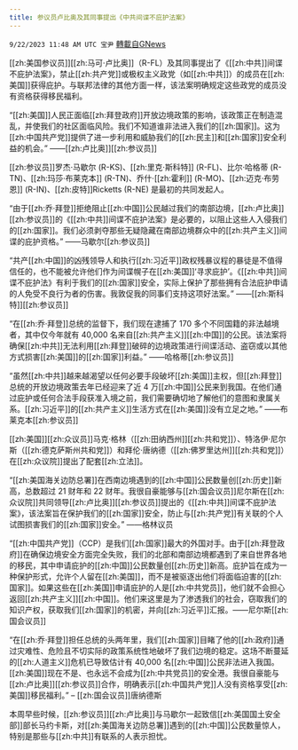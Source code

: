 ```yaml
---
title: 参议员卢比奥及其同事提出《中共间谍不庇护法案》
---
```

`9/22/2023 11:48 AM UTC 宝尹` [轉載自GNews](https://gnews.org/articles/1726440)

[[zh:美国参议员]][[zh:马可·卢比奥]]（R-FL）及其同事提出了《[[zh:中共]]间谍不庇护法案》，禁止[[zh:共产党]]或极权主义政党（如[[zh:中共]]）的成员在[[zh:美国]]获得庇护。与联邦法律的其他方面一样，该法案明确规定这些政党的成员没有资格获得移民福利。

“[[zh:美国]]人民正面临[[zh:拜登政府]]开放边境政策的影响，该政策正在制造混乱，并使我们的社区面临风险。我们不知道谁非法进入我们的[[zh:国家]]。这为[[zh:中国共产党]]提供了进一步利用和威胁我们的[[zh:民主]]和[[zh:国家]]安全利益的机会。” ——[[zh:卢比奥]][[zh:参议员]]

[[zh:参议员]]罗杰·马歇尔 (R-KS)、[[zh:里克·斯科特]] (R-FL)、比尔·哈格蒂 (R-TN)、[[zh:玛莎·布莱克本]] (R-TN)、乔什·[[zh:霍利]] (R-MO)、[[zh:迈克·布劳恩]] (R-IN)、[[zh:皮特]]Ricketts (R-NE) 是最初的共同发起人。

“由于[[zh:乔·拜登]]拒绝阻止[[zh:中国]]公民越过我们的南部边境，[[zh:卢比奥]][[zh:参议员]]的《[[zh:中共]]间谍不庇护法案》是必要的，以阻止这些人入侵我们的[[zh:国家]]。我们必须剥夺那些无疑隐藏在南部边境群众中的[[zh:共产主义]]间谍的庇护资格。” ——马歇尔[[zh:参议员]]

“共产[[zh:中国]]的凶残领导人和执行[[zh:习近平]]政权残暴议程的暴徒是不值得信任的，也不能被允许他们作为间谍幌子在[[zh:美国]]‘寻求庇护’。《[[zh:中共]]间谍不庇护法》有利于我们的[[zh:国家]]安全，实际上保护了那些拥有合法庇护申请的人免受不良行为者的伤害。我敦促我的同事们支持这项好法案。” ——[[zh:斯科特]][[zh:参议员]]

“在[[zh:乔·拜登]]总统的监督下，我们现在逮捕了 170 多个不同国籍的非法越境者，其中仅今年就有 40,000 名来自[[zh:共产主义]][[zh:中国]]的公民。该法案将确保[[zh:中共]]无法利用[[zh:拜登]]破碎的边境政策进行间谍活动、盗窃或以其他方式损害[[zh:美国]]的[[zh:国家]]利益。” ——哈格蒂[[zh:参议员]]

“虽然[[zh:中共]]越来越渴望以任何必要手段破坏[[zh:美国]]主权，但[[zh:拜登]]总统的开放边境政策去年已经迎来了近 4 万[[zh:中国]]公民来到我国。在他们通过庇护或任何合法手段获准入境之前，我们需要确切地了解他们的意图和隶属关系。[[zh:习近平]]的[[zh:共产主义]]生活方式在[[zh:美国]]没有立足之地。” ——布莱克本[[zh:参议员]]

[[zh:美国]][[zh:众议员]]马克·格林（[[zh:田纳西州]][[zh:共和党]]）、特洛伊·尼尔斯（[[zh:德克萨斯州共和党]]）和拜伦·唐纳德（[[zh:佛罗里达州]][[zh:共和党]]）在[[zh:众议院]]提出了配套[[zh:立法]]。

“[[zh:美国海关边防总署]]在西南边境遇到的[[zh:中国]]公民数量创[[zh:历史]]新高，总数超过 21 财年和 22 财年。我很自豪能够与[[zh:国会议员]]尼尔斯在[[zh:众议院]]共同领导[[zh:卢比奥]][[zh:参议员]]提出的《[[zh:中共]]间谍不庇护法案》，该法案旨在保护我们的[[zh:国家]]安全，防止与[[zh:共产党]]有关联的个人试图损害我们的[[zh:国家]]安全。” ——格林议员

“[[zh:中国共产党]]（CCP）是我们[[zh:国家]]最大的外国对手。由于[[zh:拜登政府]]在确保边境安全方面完全失败，我们的北部和南部边境都遇到了来自世界各地的移民，其中申请庇护的[[zh:中国]]公民数量创[[zh:历史]]新高。庇护旨在成为一种保护形式，允许个人留在[[zh:美国]]，而不是被驱逐出他们将面临迫害的[[zh:国家]]。如果这些在[[zh:美国]]申请庇护的人是[[zh:中共党员]]，他们就不会担心返回[[zh:共产主义]][[zh:中国]]。他们来这里是为了渗透我们的社会，窃取我们的知识产权，获取我们[[zh:国家]]的机密，并向[[zh:习近平]]汇报。——尼尔斯[[zh:国会议员]]

“在[[zh:乔·拜登]]担任总统的头两年里，我们[[zh:国家]]目睹了他的[[zh:政府]]通过灾难性、危险且不切实际的政策系统性地破坏了我们边境的稳定。这场不断蔓延的[[zh:人道主义]]危机已导致估计有 40,000 名[[zh:中国]]公民非法进入我国。[[zh:美国]]现在不是、也永远不会成为[[zh:中共党员]]的安全港。我很自豪能与[[zh:卢比奥]][[zh:参议员]]合作，明确表示[[zh:中国共产党]]人没有资格享受[[zh:美国]]移民福利。” – [[zh:国会议员]]唐纳德斯

本周早些时候，[[zh:参议员]][[zh:卢比奥]]与马歇尔一起致信[[zh:美国国土安全部]]部长马约卡斯，对[[zh:美国海关边防总署]]遇到的[[zh:中国]]公民数量惊人，特别是那些与[[zh:中共]]有联系的人表示担忧。
